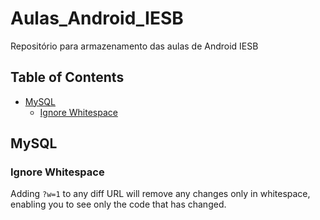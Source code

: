 # Aulas_Android_IESB
Repositório para armazenamento das aulas de Android IESB



## Table of Contents
  - [MySQL](#mysql)
    - [Ignore Whitespace](#ignore-whitespace)
















## MySQL
### Ignore Whitespace
Adding `?w=1` to any diff URL will remove any changes only in whitespace, enabling you to see only the code that has changed.

